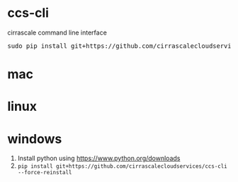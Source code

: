 # ccs-cli
cirrascale command line interface
  
<pre>
sudo pip install git+https://github.com/cirrascalecloudservices/ccs-cli --force-reinstall
</pre>

# mac

# linux

# windows

1. Install python using https://www.python.org/downloads
2. ```pip install git+https://github.com/cirrascalecloudservices/ccs-cli --force-reinstall```

